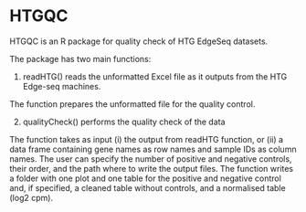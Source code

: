 # HTGQC

HTGQC is an R package for quality check of HTG EdgeSeq datasets.

The package has two main functions:

1. readHTG() reads the unformatted Excel file as it outputs from the HTG Edge-seq machines.
  
  The function prepares the unformatted file for the quality control.
  
2. qualityCheck() performs the quality check of the data
  
  The function takes as input (i) the output from readHTG function, or (ii) a data frame containing gene names as row names and sample IDs as column names.
  The user can specify the number of positive and negative controls, their order, and the path where to write the output files.
  The function writes a folder with one plot and one table for the positive and negative control and, if specified, a cleaned table without controls, and a normalised table (log2 cpm).
